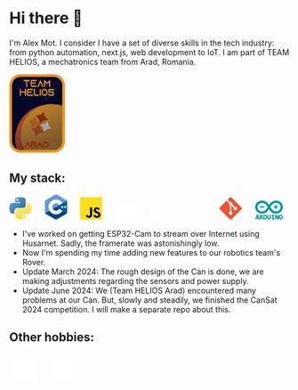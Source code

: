 # Hi there :wave:

I'm Alex Mot. I consider I have a set of diverse skills in the tech industry: from python automation, next.js, web development to IoT. I am part of TEAM HELIOS, a mechatronics team from Arad, Romania.

<img src="./icons/team%20helios.png" alt="Robotics Team Icon" style="width: 100px">


## My stack: 
<img src="./icons/python-icon.svg" alt="Python Icon" style="width: 40px" />&nbsp;&nbsp;&nbsp;&nbsp;&nbsp;&nbsp;<img src="./icons/c-plus-plus-programming-language-icon.svg" alt="C++ Icon" style="width: 40px" />&nbsp;&nbsp;&nbsp;&nbsp;&nbsp;&nbsp;<img src="./icons/javascript-programming-language-icon.svg" alt="Javascript Icon" style="width: 40px" />&nbsp;&nbsp;&nbsp;&nbsp;&nbsp;&nbsp;<img src="./icons/express-js-icon.svg" alt="ExpressJS Icon" style="width: 40px" />&nbsp;&nbsp;&nbsp;&nbsp;&nbsp;&nbsp;<img src="./icons/nextjs-icon.svg" alt="NextJS Icon" style="width: 100px" />&nbsp;&nbsp;&nbsp;&nbsp;&nbsp;&nbsp;<img src="./icons/git-icon.svg" alt="Git Icon" style="width: 40px" />&nbsp;&nbsp;&nbsp;&nbsp;&nbsp;&nbsp;<img src="./icons/arduino-icon.svg" alt="Arduino Icon" style="width: 50px" />

- I've worked on getting ESP32-Cam to stream over Internet using Husarnet. Sadly, the framerate was astonishingly low.
- Now I'm spending my time adding new features to our robotics team's Rover.
- Update March 2024: The rough design of the Can is done, we are making adjustments regarding the sensors and power supply. 
- Update June 2024: We (Team HELIOS Arad) encountered many problems at our Can. But, slowly and steadily, we finished the CanSat 2024 competition. I will make a separate repo about this.
  
## Other hobbies:

<img src="./icons/keyboard-piano-icon.svg" alt="Keyboard Icon" style="width: 50px"/>&nbsp;&nbsp;&nbsp;&nbsp;&nbsp;&nbsp;<img src="./icons/iot-icon.svg" alt="IOT Icon" style="width: 50px"/>

<!---
alexandrumot/alexandrumot is a ✨ special ✨ repository because its `README.md` (this file) appears on your GitHub profile.
You can click the Preview link to take a look at your changes.
--->
